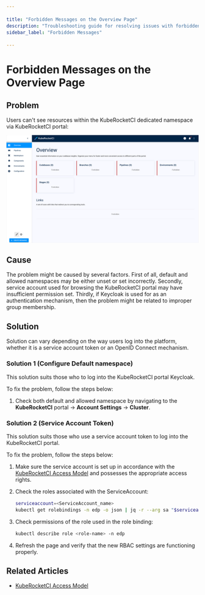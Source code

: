 ```yaml
---

title: "Forbidden Messages on the Overview Page"
description: "Troubleshooting guide for resolving issues with forbidden messages on the KubeRocketCI portal overview page, detailing solutions for service account token and Keycloak users."
sidebar_label: "Forbidden Messages"

---
```

<!-- markdownlint-disable MD025 -->

# Forbidden Messages on the Overview Page

<head>
  <link rel="canonical" href="https://docs.kuberocketci.io/docs/operator-guide/troubleshooting/forbidden-messages" />
</head>

## Problem

Users can't see resources within the KubeRocketCI dedicated namespace via KubeRocketCI portal:

  ![Resource observability issue](../../assets/operator-guide/resource_observability_issue.png "Resource observability issue")

## Cause

The problem might be caused by several factors. First of all, default and allowed namespaces may be either unset or set incorrectly. Secondly, service account used for browsing the KubeRocketCI portal may have insufficient permission set. Thirdly, if Keycloak is used for as an authentication mechanism, then the problem might be related to improper group membership.

## Solution

Solution can vary depending on the way users log into the platform, whether it is a service account token or an OpenID Connect mechanism.

### Solution 1 (Configure Default namespace)

This solution suits those who to log into the KubeRocketCI portal Keycloak.

To fix the problem, follow the steps below:

1. Check both default and allowed namespace by navigating to the **KubeRocketCI** portal -> **Account Settings** -> **Cluster**.

### Solution 2 (Service Account Token)

This solution suits those who use a service account token to log into the KubeRocketCI portal.

To fix the problem, follow the steps below:

1. Make sure the service account is set up in accordance with the [KubeRocketCI Access Model](../../operator-guide/auth/platform-auth-model.md#cluster-rbac-resources) and possesses the appropriate access rights.

2. Check the roles associated with the ServiceAccount:

    ```bash
    serviceaccount=<ServiceAccount_name>
    kubectl get rolebindings -n edp -o json | jq -r --arg sa "$serviceaccount" '.items[] | select(.subjects[]? | select(.kind == "ServiceAccount" and .name == $sa)) | .metadata.name'
    ```

3. Check permissions of the role used in the role binding:

    ```bash
    kubectl describe role <role-name> -n edp
    ```

4. Refresh the page and verify that the new RBAC settings are functioning properly.

## Related Articles

* [KubeRocketCI Access Model](../../operator-guide/auth/platform-auth-model.md)
